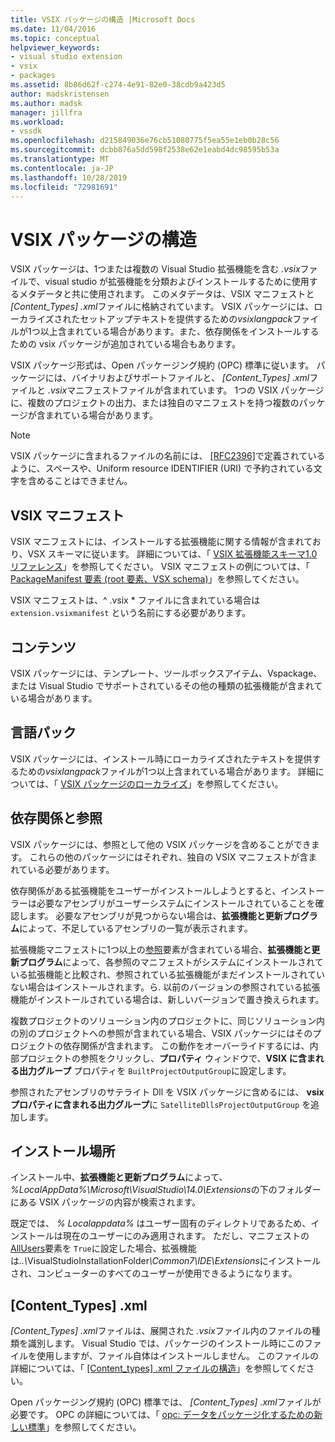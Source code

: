 ```yaml
---
title: VSIX パッケージの構造 |Microsoft Docs
ms.date: 11/04/2016
ms.topic: conceptual
helpviewer_keywords:
- visual studio extension
- vsix
- packages
ms.assetid: 8b86d62f-c274-4e91-82e0-38cdb9a423d5
author: madskristensen
ms.author: madsk
manager: jillfra
ms.workload:
- vssdk
ms.openlocfilehash: d215849036e76cb51080775f5ea55e1eb0b28c56
ms.sourcegitcommit: dcbb876a5dd598f2538e62e1eabd4dc98595b53a
ms.translationtype: MT
ms.contentlocale: ja-JP
ms.lasthandoff: 10/28/2019
ms.locfileid: "72981691"
---
```

# <a name="anatomy-of-a-vsix-package"></a>VSIX パッケージの構造
VSIX パッケージは、1つまたは複数の Visual Studio 拡張機能を含む *.vsix*ファイルで、visual studio が拡張機能を分類およびインストールするために使用するメタデータと共に使用されます。 このメタデータは、VSIX マニフェストと *[Content_Types] .xml*ファイルに格納されています。 VSIX パッケージには、ローカライズされたセットアップテキストを提供するための*vsixlangpack*ファイルが1つ以上含まれている場合があります。また、依存関係をインストールするための vsix パッケージが追加されている場合もあります。

 VSIX パッケージ形式は、Open パッケージング規約 (OPC) 標準に従います。 パッケージには、バイナリおよびサポートファイルと、 *[Content_Types] .xml*ファイルと *.vsix*マニフェストファイルが含まれています。 1つの VSIX パッケージに、複数のプロジェクトの出力、または独自のマニフェストを持つ複数のパッケージが含まれている場合があります。

> [!NOTE]
> VSIX パッケージに含まれるファイルの名前には、 [\[RFC2396\]](https://www.rfc-editor.org/rfc/rfc2396.txt)で定義されているように、スペースや、Uniform resource IDENTIFIER (URI) で予約されている文字を含めることはできません。

## <a name="the-vsix-manifest"></a>VSIX マニフェスト
 VSIX マニフェストには、インストールする拡張機能に関する情報が含まれており、VSX スキーマに従います。 詳細については、「 [VSIX 拡張機能スキーマ1.0 リファレンス](https://msdn.microsoft.com/library/76e410ec-b1fb-4652-ac98-4a4c52e09a2b)」を参照してください。 VSIX マニフェストの例については、「 [PackageManifest 要素 (root 要素、VSX schema)](https://msdn.microsoft.com/library/f8ae42ba-775a-4d2b-976a-f556e147f187)」を参照してください。

 VSIX マニフェストは、^ .vsix * ファイルに含まれている場合は `extension.vsixmanifest` という名前にする必要があります。

## <a name="the-content"></a>コンテンツ
 VSIX パッケージには、テンプレート、ツールボックスアイテム、Vspackage、または Visual Studio でサポートされているその他の種類の拡張機能が含まれている場合があります。

## <a name="language-packs"></a>言語パック
 VSIX パッケージには、インストール時にローカライズされたテキストを提供するための*vsixlangpack*ファイルが1つ以上含まれている場合があります。 詳細については、「 [VSIX パッケージのローカライズ](../extensibility/localizing-vsix-packages.md)」を参照してください。

## <a name="dependencies-and-references"></a>依存関係と参照
 VSIX パッケージには、参照として他の VSIX パッケージを含めることができます。 これらの他のパッケージにはそれぞれ、独自の VSIX マニフェストが含まれている必要があります。

 依存関係がある拡張機能をユーザーがインストールしようとすると、インストーラーは必要なアセンブリがユーザーシステムにインストールされていることを確認します。 必要なアセンブリが見つからない場合は、**拡張機能と更新プログラム**によって、不足しているアセンブリの一覧が表示されます。

 拡張機能マニフェストに1つ以上の[参照](/previous-versions/visualstudio/visual-studio-2010/dd393687(v=vs.100))要素が含まれている場合、**拡張機能と更新プログラム**によって、各参照のマニフェストがシステムにインストールされている拡張機能と比較され、参照されている拡張機能がまだインストールされていない場合はインストールされます。ら. 以前のバージョンの参照されている拡張機能がインストールされている場合は、新しいバージョンで置き換えられます。

 複数プロジェクトのソリューション内のプロジェクトに、同じソリューション内の別のプロジェクトへの参照が含まれている場合、VSIX パッケージにはそのプロジェクトの依存関係が含まれます。 この動作をオーバーライドするには、内部プロジェクトの参照をクリックし、**プロパティ** ウィンドウで、**VSIX に含まれる出力グループ** プロパティを `BuiltProjectOutputGroup`に設定します。

 参照されたアセンブリのサテライト Dll を VSIX パッケージに含めるには、 **vsix プロパティに含まれる出力グループ**に `SatelliteDllsProjectOutputGroup` を追加します。

## <a name="installation-location"></a>インストール場所
 インストール中、**拡張機能と更新プログラム**によって、 *%LocalAppData%\Microsoft\VisualStudio\14.0\Extensions*の下のフォルダーにある VSIX パッケージの内容が検索されます。

 既定では、 *% Localappdata%* はユーザー固有のディレクトリであるため、インストールは現在のユーザーにのみ適用されます。 ただし、マニフェストの[AllUsers](https://msdn.microsoft.com/library/ac817f50-3276-4ddb-b467-8bbb1432455b)要素を `True`に設定した場合、拡張機能は<em>..\\</em>VisualStudioInstallationFolder<em>\Common7\IDE\Extensions</em>にインストールされ、コンピューターのすべてのユーザーが使用できるようになります。

## <a name="content_typesxml"></a>[Content_Types] .xml
 *[Content_Types] .xml*ファイルは、展開された *.vsix*ファイル内のファイルの種類を識別します。 Visual Studio では、パッケージのインストール時にこのファイルを使用しますが、ファイル自体はインストールしません。 このファイルの詳細については、「 [[Content_types] .xml ファイルの構造](the-structure-of-the-content-types-dot-xml-file.md)」を参照してください。

 Open パッケージング規約 (OPC) 標準では、 *[Content_Types] .xml*ファイルが必要です。 OPC の詳細については、「 [opc: データをパッケージ化するための新しい標準](https://blogs.msdn.microsoft.com/msdnmagazine/2007/08/08/opc-a-new-standard-for-packaging-your-data/)」を参照してください。